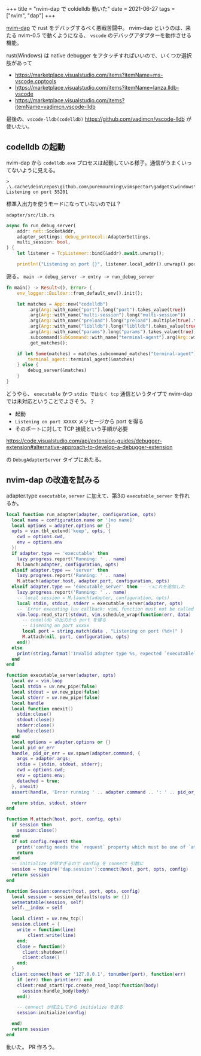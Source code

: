 +++
title = "nvim-dap で coldelldb 動いた"
date = 2021-06-27
tags = ["nvim", "dap"]
+++

[nvim-dap](https://github.com/mfussenegger/nvim-dap) で rust をデバッグするべく悪戦苦闘中。
nvim-dap というのは、来たる nvim-0.5 で動くようになる、 `vscode` のデバッグアダプターを動作させる機能。

rust(Windows) は native debugger をアタッチすればいいので、いくつか選択肢があって

* <https://marketplace.visualstudio.com/items?itemName=ms-vscode.cpptools>
* <https://marketplace.visualstudio.com/items?itemName=lanza.lldb-vscode>
* <https://marketplace.visualstudio.com/items?itemName=vadimcn.vscode-lldb>

最後の、`vscode-lldb(codelldb)` <https://github.com/vadimcn/vscode-lldb> が使いたい。

## codelldb の起動

nvim-dap から `codelldb.exe` プロセスは起動している様子。通信がうまくいってないように見える。

```
> .\.cache\dein\repos\github.com\puremourning\vimspector\gadgets\windows\CodeLLDB\adapter\codelldb.exe
Listening on port 55201
```

標準入出力を使うモードになっていないのでは？

`adapter/src/lib.rs`
```rust
async fn run_debug_server(
    addr: net::SocketAddr,
    adapter_settings: debug_protocol::AdapterSettings,
    multi_session: bool,
) {
    let listener = TcpListener::bind(&addr).await.unwrap();

    println!("Listening on port {}", listener.local_addr().unwrap().port());
```

遡る。 `main -> debug_server -> entry -> run_debug_server`

```rust
fn main() -> Result<(), Error> {
    env_logger::Builder::from_default_env().init();

    let matches = App::new("codelldb")
        .arg(Arg::with_name("port").long("port").takes_value(true))
        .arg(Arg::with_name("multi-session").long("multi-session"))
        .arg(Arg::with_name("preload").long("preload").multiple(true).takes_value(true))
        .arg(Arg::with_name("liblldb").long("liblldb").takes_value(true))
        .arg(Arg::with_name("params").long("params").takes_value(true))
        .subcommand(SubCommand::with_name("terminal-agent").arg(Arg::with_name("port").long("port").takes_value(true)))
        .get_matches();

    if let Some(matches) = matches.subcommand_matches("terminal-agent") {
        terminal_agent::terminal_agent(&matches)
    } else {
        debug_server(&matches)
    }
}
```

どうやら、 `executable` かつ `stdio ではなく tcp` 通信というタイプで nvim-dap では未対応ということでよさそう。？

* 起動
* `Listening on port XXXXX` メッセージから port を得る
* そのポートに対して TCP 接続という手順が必要

<https://code.visualstudio.com/api/extension-guides/debugger-extension#alternative-approach-to-develop-a-debugger-extension>

の `DebugAdapterServer` タイプにあたる。

## nvim-dap の改造を試みる

adapter.type `executable`, `server` に加えて、第3の `executable_server` を作れるか。

```lua
local function run_adapter(adapter, configuration, opts)
  local name = configuration.name or '[no name]'
  local options = adapter.options or {}
  opts = vim.tbl_extend('keep', opts, {
    cwd = options.cwd,
    env = options.env
  })
  if adapter.type == 'executable' then
    lazy.progress.report('Running: ' .. name)
    M.launch(adapter, configuration, opts)
  elseif adapter.type == 'server' then
    lazy.progress.report('Running: ' .. name)
    M.attach(adapter.host, adapter.port, configuration, opts)
  elseif adapter.type == 'executable_server' then -- 👈これを追加した
    lazy.progress.report('Running: ' .. name)
    -- local session = M.launch(adapter, configuration, opts)
    local stdin, stdout, stderr = executable_server(adapter, opts)
    -- `Error executing luv callback: vimL function must not be called in a lua loop callback`
    vim.loop.read_start(stdout, vim.schedule_wrap(function(err, data)
      -- codelldb の出力から port を得る
      -- Lisening on port xxxxx
      local port = string.match(data , "Listening on port (%d+)" )
      M.attach(nil, port, configuration, opts)
    end))
  else
    print(string.format('Invalid adapter type %s, expected `executable` or `server`', adapter.type))
  end
end

function executable_server(adapter, opts)
  local uv = vim.loop
  local stdin = uv.new_pipe(false)
  local stdout = uv.new_pipe(false)
  local stderr = uv.new_pipe(false)
  local handle
  local function onexit()
    stdin:close()
    stdout:close()
    stderr:close()
    handle:close()
  end
  local options = adapter.options or {}
  local pid_or_err
  handle, pid_or_err = uv.spawn(adapter.command, {
    args = adapter.args;
    stdio = {stdin, stdout, stderr};
    cwd = options.cwd;
    env = options.env;
    detached = true;
  }, onexit)
  assert(handle, 'Error running ' .. adapter.command .. ': ' .. pid_or_err)

  return stdin, stdout, stderr
end

function M.attach(host, port, config, opts)
  if session then
    session:close()
  end
  if not config.request then
    print('config needs the `request` property which must be one of `attach` or `launch`')
    return
  end
  -- initialize が早すぎるので config を connect 引数に
  session = require('dap.session'):connect(host, port, opts, config)
  return session
end

function Session:connect(host, port, opts, config)
  local session = session_defaults(opts or {})
  setmetatable(session, self)
  self.__index = self

  local client = uv.new_tcp()
  session.client = {
    write = function(line) 
        client:write(line) 
    end;
    close = function()
      client:shutdown()
      client:close()
    end;
  }
  client:connect(host or '127.0.0.1', tonumber(port), function(err)
    if (err) then print(err) end
    client:read_start(rpc.create_read_loop(function(body)
      session:handle_body(body)
    end))

    -- connect が成立してから initialize を送る
    session:initialize(config)

  end)
  return session
end
```

動いた。 PR 作ろう。

